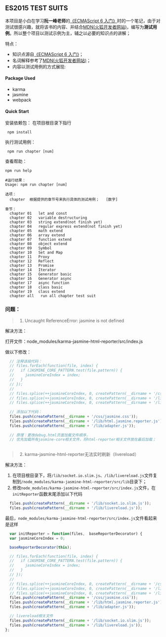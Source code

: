 ## ES2015 TEST SUITS
本项目是小白在学习**阮一峰老师**的[《ECMAScript 6 入门》](http://es6.ruanyifeng.com/)时的一个笔记，由于对测试很感兴趣，就将该书的内容、并结合[MDN(火狐开发者网站)](https://developer.mozilla.org/en-US/)，编写为**测试用例**。所以整个项目以测试示例为主，辅之以必要的知识点的讲解；

特点：

* 知识点源自[《ECMAScript 6 入门》](http://es6.ruanyifeng.com/)；
* 名词解释参考了[MDN(火狐开发者网站)](https://developer.mozilla.org/en-US/)；
* 内容以测试用例的方式展现:

#### Package Used
* karma
* jasmine
* webpack


#### Quick Start
安装依赖包：
在项目根目录下指行

```shell
 npm install
```

执行测试用例：

```shell
 npm run chapter [num] 
```

查看帮助：

```shell
npm run help

#运行结果：
Usage: npm run chapter [num]

选项：
  chapter  根据提供的章节号来执行具体的测试用例；   [数字]

章节：
  chapter 01   let and const
  chapter 02   variable destructuring
  chapter 03   string extend(not finish yet)
  chapter 04   regular express extend(not finish yet)
  chapter 05   math extend
  chapter 06   array extend
  chapter 07   function extend
  chapter 08   object extend
  chapter 09   Symbol
  chapter 10   Set and Map
  chapter 11   Proxy
  chapter 12   Reflect
  chapter 13   Promise
  chapter 14   Iterator
  chapter 15   Generator basic
  chapter 16   Generator async
  chapter 17   async function
  chapter 18   class basic
  chapter 19   class extend
  chapter all   run all chapter test suit
```

### 问题：

> 1. Uncaught ReferenceError: jasmine is not defined 

解决方法：

打开文件：node_modules/karma-jasmine-html-reporter/src/index.js

做以下修改：

```javascript
  // 注释该段代码：
  // files.forEach(function(file, index) {
  //   if (JASMINE_CORE_PATTERN.test(file.pattern)) {
  //     jasmineCoreIndex = index;
  //   }
  // });
  //
  // files.splice(++jasmineCoreIndex, 0, createPattern(__dirname + '/css/jasmine.css'));
  // files.splice(++jasmineCoreIndex, 0, createPattern(__dirname + '/lib/html.jasmine.reporter.js'));
  // files.splice(++jasmineCoreIndex, 0, createPattern(__dirname + '/lib/adapter.js'));
  
  // 添加以下代码：
  files.push(createPattern(__dirname + '/css/jasmine.css'));
  files.push(createPattern(__dirname + '/lib/html.jasmine.reporter.js'));
  files.push(createPattern(__dirname + '/lib/adapter.js'));
  
  // 原理：更改debug.html页面加载文件顺序，
  // 优先加载所有jasmine-core相关文件，将html-reporter相关文件放在最后加载；
  
```

> 2. karma-jasmine-html-reporter无法实时刷新（livereload）

解决方法：

1. 在项目根目录下，将`/lib/socket.io.slim.js`、`/lib/livereload.js`文件复制到`/node_modules/karma-jasmine-html-reporter/src/lib`目录下；
2. 修改`node_modules/karma-jasmine-html-reporter/src/index.js`文件，在`initReporter`函数末尾添加以下代码

```javascript
  files.push(createPattern(__dirname + '/lib/socket.io.slim.js'));
  files.push(createPattern(__dirname + '/lib/livereload.js'));
```

最后，`node_modules/karma-jasmine-html-reporter/src/index.js`文件看起来是这样

```javascript
  var initReporter = function(files,  baseReporterDecorator) {
  var jasmineCoreIndex = 0;

  baseReporterDecorator(this);

  // files.forEach(function(file, index) {
  //   if (JASMINE_CORE_PATTERN.test(file.pattern)) {
  //     jasmineCoreIndex = index;
  //   }
  // });
  //
  // files.splice(++jasmineCoreIndex, 0, createPattern(__dirname + '/css/jasmine.css'));
  // files.splice(++jasmineCoreIndex, 0, createPattern(__dirname + '/lib/html.jasmine.reporter.js'));
  // files.splice(++jasmineCoreIndex, 0, createPattern(__dirname + '/lib/adapter.js'));
  files.push(createPattern(__dirname + '/css/jasmine.css'));
  files.push(createPattern(__dirname + '/lib/html.jasmine.reporter.js'));
  files.push(createPattern(__dirname + '/lib/adapter.js'));

  // livereload相关文件
  files.push(createPattern(__dirname + '/lib/socket.io.slim.js'));
  files.push(createPattern(__dirname + '/lib/livereload.js'));
};
```
